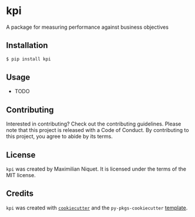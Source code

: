 # kpi

A package for measuring performance against business objectives

## Installation

```bash
$ pip install kpi
```

## Usage

- TODO

## Contributing

Interested in contributing? Check out the contributing guidelines. Please note that this project is released with a Code of Conduct. By contributing to this project, you agree to abide by its terms.

## License

`kpi` was created by Maximilian Niquet. It is licensed under the terms of the MIT license.

## Credits

`kpi` was created with [`cookiecutter`](https://cookiecutter.readthedocs.io/en/latest/) and the `py-pkgs-cookiecutter` [template](https://github.com/py-pkgs/py-pkgs-cookiecutter).

